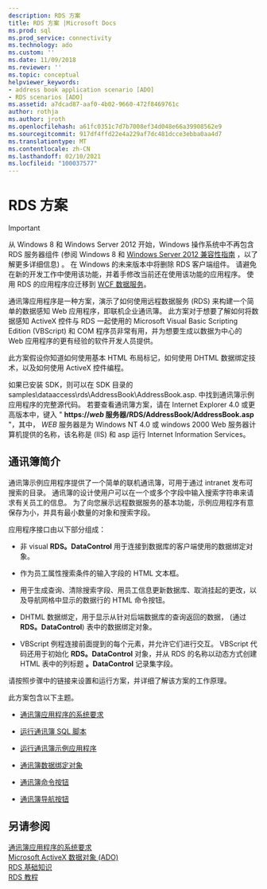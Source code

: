 ```yaml
---
description: RDS 方案
title: RDS 方案 |Microsoft Docs
ms.prod: sql
ms.prod_service: connectivity
ms.technology: ado
ms.custom: ''
ms.date: 11/09/2018
ms.reviewer: ''
ms.topic: conceptual
helpviewer_keywords:
- address book application scenario [ADO]
- RDS scenarios [ADO]
ms.assetid: a7dcad87-aaf0-4b02-9660-472f8469761c
author: rothja
ms.author: jroth
ms.openlocfilehash: a61fc0351c7d7b7008ef34d048e66a39908562e9
ms.sourcegitcommit: 917df4ffd22e4a229af7dc481dcce3ebba0aa4d7
ms.translationtype: MT
ms.contentlocale: zh-CN
ms.lasthandoff: 02/10/2021
ms.locfileid: "100037577"
---
```

# <a name="rds-scenario"></a>RDS 方案
> [!IMPORTANT]
>  从 Windows 8 和 Windows Server 2012 开始，Windows 操作系统中不再包含 RDS 服务器组件 (参阅 Windows 8 和 [Windows Server 2012 兼容性指南](https://www.microsoft.com/download/details.aspx?id=27416) ，以了解更多详细信息) 。 在 Windows 的未来版本中将删除 RDS 客户端组件。 请避免在新的开发工作中使用该功能，并着手修改当前还在使用该功能的应用程序。 使用 RDS 的应用程序应迁移到 [WCF 数据服务](/dotnet/framework/wcf/)。  
  
 通讯簿应用程序是一种方案，演示了如何使用远程数据服务 (RDS) 来构建一个简单的数据感知 Web 应用程序，即联机企业通讯簿。 此方案对于想要了解如何将数据感知 ActiveX 控件与 RDS 一起使用的 Microsoft Visual Basic Scripting Edition (VBScript) 和 COM 程序员非常有用，并为想要生成以数据为中心的 Web 应用程序的更有经验的软件开发人员提供。  
  
 此方案假设你知道如何使用基本 HTML 布局标记，如何使用 DHTML 数据绑定技术，以及如何使用 ActiveX 控件编程。  
  
 如果已安装 SDK，则可以在 SDK 目录的 samples\dataaccess\rds\AddressBook\AddressBook.asp. 中找到通讯簿示例应用程序的完整源代码。 若要查看通讯簿方案，请在 Internet Explorer 4.0 或更高版本中，键入 " **https://*web* 服务器/RDS/AddressBook/AddressBook.asp** "，其中， *WEB* 服务器是为 Windows NT 4.0 或 windows 2000 Web 服务器计算机提供的名称，该名称是 (IIS) 和 asp 运行 Internet Information Services。  
  
## <a name="introduction-to-address-book"></a>通讯簿简介  
 通讯簿示例应用程序提供了一个简单的联机通讯簿，可用于通过 intranet 发布可搜索的目录。 通讯簿的设计使用户可以在一个或多个字段中输入搜索字符串来请求有关员工的信息。 为了向您展示远程数据服务的基本功能，示例应用程序有意保存为小，并具有最小数量的对象和搜索字段。  
  
 应用程序接口由以下部分组成：  
  
-   非 visual **RDS。DataControl** 用于连接到数据库的客户端使用的数据绑定对象。  
  
-   作为员工属性搜索条件的输入字段的 HTML 文本框。  
  
-   用于生成查询、清除搜索字段、用员工信息更新数据库、取消挂起的更改，以及导航网格中显示的数据行的 HTML 命令按钮。  
  
-   DHTML 数据绑定，用于显示从针对后端数据库的查询返回的数据， (通过 **RDS。DataControl**) 表中的数据绑定对象。  
  
-   VBScript 例程连接前面提到的每个元素，并允许它们进行交互。 VBScript 代码还用于初始化 **RDS。DataControl** 对象，并从 RDS 的名称以动态方式创建 HTML 表中的列标题 **。DataControl** 记录集字段。  
  
 请按照步骤中的链接来设置和运行方案，并详细了解该方案的工作原理。  
  
 此方案包含以下主题。  
  
-   [通讯簿应用程序的系统要求](./system-requirements-for-the-address-book-application.md)  
  
-   [运行通讯簿 SQL 脚本](./running-the-address-book-sql-script.md)  
  
-   [运行通讯簿示例应用程序](./running-the-address-book-sample-application.md)  
  
-   [通讯簿数据绑定对象](./address-book-data-binding-object.md)  
  
-   [通讯簿命令按钮](./address-book-command-buttons.md)  
  
-   [通讯簿导航按钮](./address-book-navigation-buttons.md)  
  
## <a name="see-also"></a>另请参阅  
 [通讯簿应用程序的系统要求](./system-requirements-for-the-address-book-application.md)   
 [Microsoft ActiveX 数据对象 (ADO) ](../../microsoft-activex-data-objects-ado.md)   
 [RDS 基础知识](./rds-fundamentals.md)   
 [RDS 教程](./rds-tutorial.md)